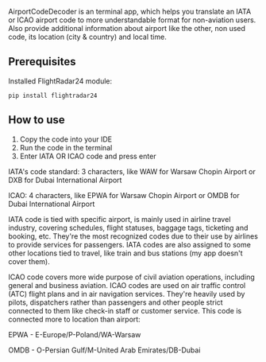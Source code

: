 AirportCodeDecoder is an terminal app, which helps you translate an IATA or ICAO airport code to more understandable format for non-aviation users. Also provide additional information about airport like the other, non used code, its location (city & country) and local time.

## Prerequisites
Installed FlightRadar24 module:
```
pip install flightradar24
```
## How to use
1. Copy the code into your IDE
2. Run the code in the terminal
3. Enter IATA OR ICAO code and press enter


IATA's code standard:
3 characters, like WAW for Warsaw Chopin Airport or DXB for Dubai International Airport

ICAO:
4 characters, like EPWA for Warsaw Chopin Airport or OMDB for Dubai International Airport

IATA code is tied with specific airport, is mainly used in airline travel industry, covering schedules, flight statuses, baggage tags, ticketing and booking, etc. They're the most recognized codes due to their use by airlines to provide services for passengers. IATA codes are also assigned to some other locations tied to travel, like train and bus stations (my app doesn't cover them).

ICAO code covers more wide purpose of civil aviation operations, including general and business aviation. ICAO codes are used on air traffic control (ATC) flight plans and in air navigation services. They're heavily used by pilots, dispatchers rather than passengers and other people strict connected to them like check-in staff or customer service. This code is connected more to location than airport:

EPWA - E-Europe/P-Poland/WA-Warsaw

OMDB - O-Persian Gulf/M-United Arab Emirates/DB-Dubai 
